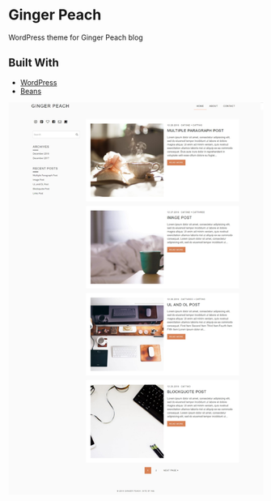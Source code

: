 # Ginger Peach

WordPress theme for Ginger Peach blog

## Built With

* [WordPress](https://wordpress.org/)
* [Beans](https://www.getbeans.io/) 

![Ginger Peach homepage](https://github.com/shiningsilk/ginger-peach-wordpress/blob/master/img/ginger-peach-home.jpg)
